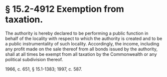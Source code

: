 # § 15.2-4912 Exemption from taxation.

<p>The authority is hereby declared to be performing a public function in behalf of the locality with respect to which the authority is created and to be a public instrumentality of such locality. Accordingly, the income, including any profit made on the sale thereof from all bonds issued by the authority, shall at all times be exempt from all taxation by the Commonwealth or any political subdivision thereof.</p><p>1966, c. 651, § 15.1-1383; 1997, c. 587.</p>